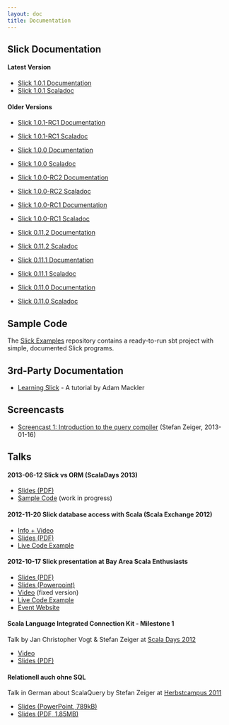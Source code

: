 ```yaml
---
layout: doc
title: Documentation
---
```


## Slick Documentation

#### Latest Version

* [Slick 1.0.1 Documentation](/doc/1.0.1/)
* [Slick 1.0.1 Scaladoc](/doc/1.0.1/api/)

<!-- ## Release Candidate -->

#### Older Versions

* [Slick 1.0.1-RC1 Documentation](/doc/1.0.1-RC1/)
* [Slick 1.0.1-RC1 Scaladoc](/doc/1.0.1-RC1/api/)

* [Slick 1.0.0 Documentation](/doc/1.0.0/)
* [Slick 1.0.0 Scaladoc](/doc/1.0.0/api/)

* [Slick 1.0.0-RC2 Documentation](/doc/1.0.0-RC2/)
* [Slick 1.0.0-RC2 Scaladoc](/doc/1.0.0-RC2/api/)

* [Slick 1.0.0-RC1 Documentation](/doc/1.0.0-RC1/)
* [Slick 1.0.0-RC1 Scaladoc](/doc/1.0.0-RC1/api/)

* [Slick 0.11.2 Documentation](/doc/0.11.2/)
* [Slick 0.11.2 Scaladoc](/doc/0.11.2/api/)

* [Slick 0.11.1 Documentation](/doc/0.11.1/)
* [Slick 0.11.1 Scaladoc](/doc/0.11.1/api/)

* [Slick 0.11.0 Documentation](/doc/0.11.0/)
* [Slick 0.11.0 Scaladoc](/doc/0.11.0/api/)

## Sample Code

The [Slick Examples](https://github.com/slick/slick-examples) repository
contains a ready-to-run sbt project with simple, documented Slick programs.

## 3rd-Party Documentation

* [Learning Slick](http://mackler.org/LearningSlick/) - A tutorial by Adam Mackler

## Screencasts

* [Screencast 1: Introduction to the query compiler](http://youtu.be/THlvR9bXHIc) (Stefan Zeiger, 2013-01-16)

## Talks

#### 2013-06-12 Slick vs ORM (ScalaDays 2013)

* [Slides (PDF)](/talks/2013_scaladays/2013_scaladays.pdf)
* [Sample Code](https://github.com/cvogt/play-slick/tree/scaladays2013/samples/computer-database/app) (work in progress)

#### 2012-11-20 Slick database access with Scala (Scala Exchange 2012)

* [Info + Video](http://skillsmatter.com/podcast/scala/slick-database-access-with-scala)
* [Slides (PDF)](/talks/scalax2012/Slick_ScalaExchange_2012.pdf)
* [Live Code Example](https://github.com/szeiger/slick-scalaexchange2012)

#### 2012-10-17 Slick presentation at Bay Area Scala Enthusiasts

* [Slides (PDF)](/talks/2012-10-17_Typesafe-Slick-presentation-at-BASE/2012-10-17_Typesafe-Slick-presentation-at-BASE.pdf)
* [Slides (Powerpoint)](/talks/2012-10-17_Typesafe-Slick-presentation-at-BASE/2012-10-17_Typesafe-Slick-presentation-at-BASE.pptx)
* [Video](http://www.youtube.com/watch?v=mJ_mnEwZMR0) (fixed version)
* [Live Code Example](https://github.com/cvogt/slick-presentation/tree/71f16c23fbb4b6737336ae03eb23a87658a88af8/)
* [Event Website](http://www.meetup.com/Bay-Area-Scala-Enthusiasts/events/80269142/)

#### Scala Language Integrated Connection Kit - Milestone 1

Talk by Jan Christopher Vogt & Stefan Zeiger at [Scala Days 2012](http://days2012.scala-lang.org/)

* [Video](http://skillsmatter.com/podcast/scala/scala-language-integrated-connection-kit)
* [Slides (PDF)](/talks/scaladays2012/ScalaDays2012-SLICK.pdf)

#### Relationell auch ohne SQL

Talk in German about ScalaQuery by Stefan Zeiger at
[Herbstcampus 2011](http://www.herbstcampus.de/hc11/index.html)

* [Slides (PowerPoint, 789kB)](/talks/herbstcampus2011/Relationell%20auch%20ohne%20SQL.pptx)
* [Slides (PDF, 1.85MB)](/talks/herbstcampus2011/Relationell%20auch%20ohne%20SQL.pdf)
